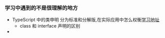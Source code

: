 ### 学习中遇到的不是很理解的地方
- TypeScript 中的类申明 分为标准和分解版,在实际应用中怎么权衡[学习地址](https://www.tslang.cn/docs/handbook/writing-declaration-files.html)
  - class 和 interface 声明的区别
- 
